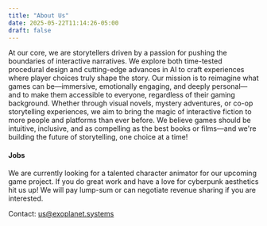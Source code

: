 ```yaml
---
title: "About Us"
date: 2025-05-22T11:14:26-05:00
draft: false
---
```


At our core, we are storytellers driven by a passion for pushing the boundaries of interactive narratives. We explore both time-tested procedural design and cutting-edge advances in AI to craft experiences where player choices truly shape the story. Our mission is to reimagine what games can be—immersive, emotionally engaging, and deeply personal—and to make them accessible to everyone, regardless of their gaming background. Whether through visual novels, mystery adventures, or co-op storytelling experiences, we aim to bring the magic of interactive fiction to more people and platforms than ever before. We believe games should be intuitive, inclusive, and as compelling as the best books or films—and we're building the future of storytelling, one choice at a time!

#### Jobs

We are currently looking for a talented character animator for our upcoming game project. If you do great work and have a love for cyberpunk aesthetics hit us up! We will pay lump-sum or can negotiate revenue sharing if you are interested.

Contact: us@exoplanet.systems